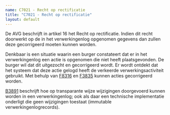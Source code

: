 ```yaml
---
name: C7021 - Recht op rectificatie
title: "C7021 - Recht op rectificatie"
layout: default
---
```

De AVG beschrijft in artikel 16 het Recht op rectificatie. Indien dit recht doorwerkt op de in het verwerkingenlog opgenomen gegevens dan zullen deze gecorrigeerd moeten kunnen worden.

Denkbaar is een situatie waarin een burger constateert dat er in het verwerkingenlog een actie is opgenomen die niet heeft plaatsgevonden. De burger wil dat dit uitgezocht en gecorrigeerd wordt. Er wordt ontdekt dat het systeem dat deze actie gelogd heeft de verkeerde verwerkingsactiviteit gebruikt. Met behulp van [F8316](./8316.md) en [F3835](./3835.md) kunnen acties gecorrigeerd worden.

[B3891](./3891.md) beschrijft hoe op transparante wijze wijzigingen doorgevoerd kunnen worden in een verwerkingenlog; ook als daar een technische implementatie onderligt die geen wijzigingen toestaat (immutable verwerkingenlogrecords).

